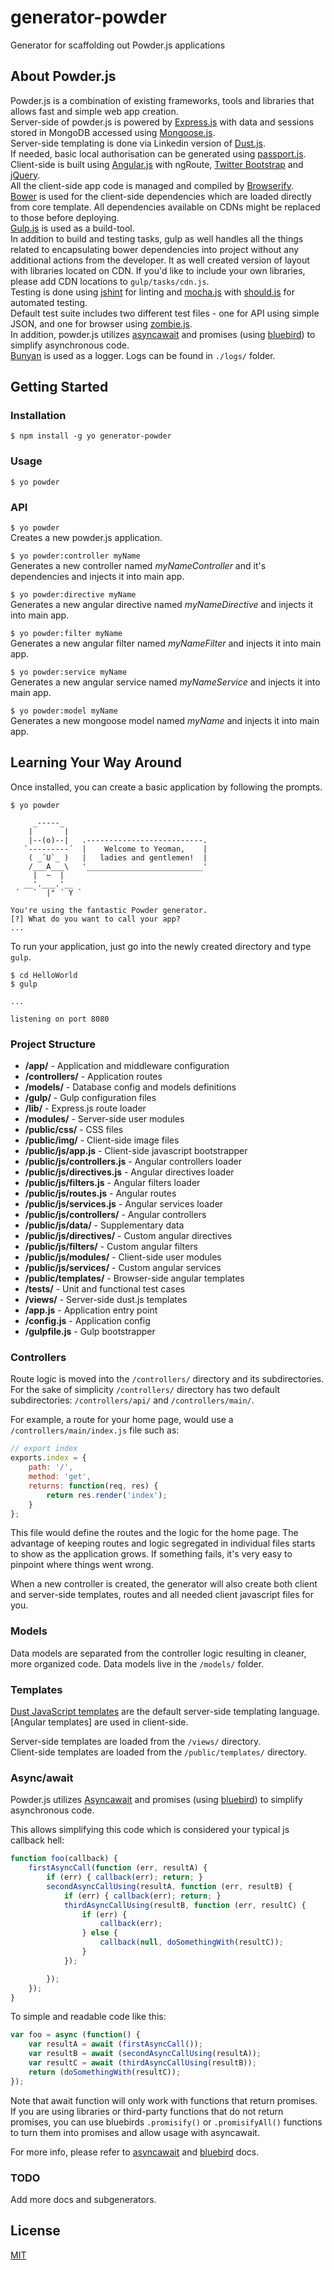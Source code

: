 # generator-powder

Generator for scaffolding out Powder.js applications

## About Powder.js

Powder.js is a combination of existing frameworks, tools and libraries that allows fast and simple web app creation.  
Server-side of powder.js is powered by [Express.js](http://expressjs.com/) with data and sessions stored in MongoDB accessed using [Mongoose.js](http://mongoosejs.com/).  
Server-side templating is done via Linkedin version of [Dust.js](http://linkedin.github.io/dustjs/).  
If needed, basic local authorisation can be generated using [passport.js](http://passportjs.org/).  
Client-side is built using [Angular.js](http://angularjs.org/) with ngRoute, [Twitter Bootstrap](http://getbootstrap.com/) and [jQuery](http://jquery.com/).  
All the client-side app code is managed and compiled by [Browserify](http://browserify.org/).  
[Bower](http://bower.io/) is used for the client-side dependencies which are loaded directly from core template. All dependencies available on CDNs might be replaced to those before deploying.  
[Gulp.js](http://gulpjs.com/) is used as a build-tool.  
In addition to build and testing tasks, gulp as well handles all the things related to encapsulating bower dependencies into project without any additional actions from the developer. It as well created version of layout with libraries located on CDN. If you'd like to include your own libraries, please add CDN locations to `gulp/tasks/cdn.js`.  
Testing is done using [jshint](http://www.jshint.com/) for linting and [mocha.js](http://visionmedia.github.io/mocha/) with [should.js](https://github.com/visionmedia/should.js/) for automated testing.  
Default test suite includes two different test files - one for API using simple JSON, and one for browser using [zombie.js](http://zombie.labnotes.org/).  
In addition, powder.js utilizes [asyncawait](https://github.com/yortus/asyncawait) and promises (using [bluebird](https://github.com/petkaantonov/bluebird)) to simplify asynchronous code.  
[Bunyan](https://github.com/trentm/node-bunyan) is used as a logger. Logs can be found in `./logs/` folder.

## Getting Started

### Installation

```
$ npm install -g yo generator-powder
```

### Usage

```
$ yo powder
```

### API

`$ yo powder`  
Creates a new powder.js application.

`$ yo powder:controller myName`  
Generates a new controller named *myNameController* and it's dependencies and injects it into main app.

`$ yo powder:directive myName`  
Generates a new angular directive named *myNameDirective* and injects it into main app.

`$ yo powder:filter myName`  
Generates a new angular filter named *myNameFilter* and injects it into main app.

`$ yo powder:service myName`  
Generates a new angular service named *myNameService* and injects it into main app.

`$ yo powder:model myName`  
Generates a new mongoose model named *myName* and injects it into main app.

## Learning Your Way Around

Once installed, you can create a basic application by following the prompts.

```shell
$ yo powder

     _-----_
    |       |
    |--(o)--|   .--------------------------.
   `---------´  |    Welcome to Yeoman,    |
    ( _´U`_ )   |   ladies and gentlemen!  |
    /___A___\   '__________________________'
     |  ~  |
   __'.___.'__
 ´   `  |° ´ Y `

You're using the fantastic Powder generator.
[?] What do you want to call your app?
...
```

To run your application, just go into the newly created directory and type `gulp`.

```shell
$ cd HelloWorld
$ gulp

...

listening on port 8080
```

### Project Structure

- **/app/** - Application and middleware configuration
- **/controllers/** - Application routes
- **/models/** - Database config and models definitions
- **/gulp/** - Gulp configuration files
- **/lib/** - Express.js route loader
- **/modules/** - Server-side user modules
- **/public/css/** - CSS files
- **/public/img/** - Client-side image files
- **/public/js/app.js** - Client-side javascript bootstrapper
- **/public/js/controllers.js** - Angular controllers loader
- **/public/js/directives.js** - Angular directives loader
- **/public/js/filters.js** - Angular filters loader
- **/public/js/routes.js** - Angular routes
- **/public/js/services.js** - Angular services loader
- **/public/js/controllers/** - Angular controllers
- **/public/js/data/** - Supplementary data
- **/public/js/directives/** - Custom angular directives
- **/public/js/filters/** - Custom angular filters
- **/public/js/modules/** - Client-side user modules
- **/public/js/services/** - Custom angular services
- **/public/templates/** - Browser-side angular templates
- **/tests/** - Unit and functional test cases
- **/views/** - Server-side dust.js templates
- **/app.js** - Application entry point
- **/config.js** - Application config
- **/gulpfile.js** - Gulp bootstrapper

### Controllers

Route logic is moved into the `/controllers/` directory and its subdirectories.  
For the sake of simplicity `/controllers/` directory has two default subdirectories: `/controllers/api/` and `/controllers/main/`.

For example, a route for your home page, would use a `/controllers/main/index.js` file such as:

```js
// export index
exports.index = {
    path: '/',
    method: 'get',
    returns: function(req, res) {
        return res.render('index');
    }
};
```

This file would define the routes and the logic for the home page. The advantage of keeping routes and logic segregated in individual files starts to show as the application grows. If something fails, it's very easy to pinpoint where things went wrong.

When a new controller is created, the generator will also create both client and server-side templates, routes and all needed client javascript files for you.

### Models

Data models are separated from the controller logic resulting in cleaner, more organized code. Data models live in the `/models/` folder.

### Templates

[Dust JavaScript templates](https://github.com/linkedin/dustjs) are the default server-side templating language.
[Angular templates] are used in client-side.

Server-side templates are loaded from the `/views/` directory.  
Client-side templates are loaded from the `/public/templates/` directory.

### Async/await

Powder.js utilizes [Asyncawait](https://github.com/yortus/asyncawait) and promises (using [bluebird](https://github.com/petkaantonov/bluebird)) to simplify asynchronous code.  

This allows simplifying this code which is considered your typical js callback hell:  
```js
function foo(callback) {
    firstAsyncCall(function (err, resultA) {
        if (err) { callback(err); return; }
        secondAsyncCallUsing(resultA, function (err, resultB) {
            if (err) { callback(err); return; }
            thirdAsyncCallUsing(resultB, function (err, resultC) {
                if (err) {
                    callback(err);
                } else {
                    callback(null, doSomethingWith(resultC));
                }
            });

        });
    });
}
```

To simple and readable code like this:  
```js
var foo = async (function() {
    var resultA = await (firstAsyncCall());
    var resultB = await (secondAsyncCallUsing(resultA));
    var resultC = await (thirdAsyncCallUsing(resultB));
    return (doSomethingWith(resultC));
});
```

Note that await function will only work with functions that return promises.  
If you are using libraries or third-party functions that do not return promises, you can use bluebirds `.promisify()` or `.promisifyAll()` functions to turn them into promises and allow usage with asyncawait.

For more info, please refer to [asyncawait](https://github.com/yortus/asyncawait) and [bluebird](https://github.com/petkaantonov/bluebird) docs.

### TODO

Add more docs and subgenerators.

## License

[MIT](http://opensource.org/licenses/MIT)

